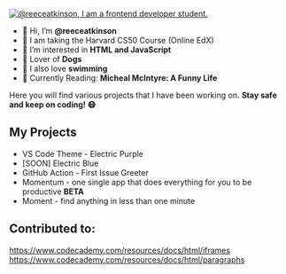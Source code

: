 <!---
Thanks for taking a peak!
--->

[![@reeceatkinson, I am a frontend developer student.](https://pimp-my-readme.webapp.io/pimp-my-readme/wavy-banner?subtitle=I%20am%20a%20frontend%20developer%20student.&title=%40reeceatkinson)](https://pimp-my-readme.webapp.io)

- 👋 Hi, I’m **@reeceatkinson**
-  I am taking the Harvard CS50 Course (Online EdX)
- 👀 I’m interested in **HTML and JavaScript**
- 🐶 Lover of **Dogs**
- 🌊 I also love **swimming**
- 📔 Currently Reading: **Micheal McIntyre: A Funny Life**

Here you will find various projects that I have been working on.
**Stay safe and keep on coding! 😷**

## My Projects
- VS Code Theme - Electric Purple
- [SOON] Electric Blue
- GitHub Action - First Issue Greeter
- Momentum - one single app that does everything for you to be productive **BETA**
- Moment - find anything in less than one minute

## Contributed to:
https://www.codecademy.com/resources/docs/html/iframes
https://www.codecademy.com/resources/docs/html/paragraphs
